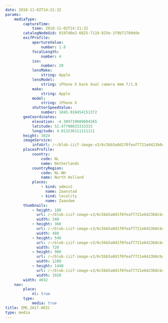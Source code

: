```yaml
---
date: 2018-11-02T14:21:32
params:
    mediaType:
        captureTime:
            time: 2018-11-02T14:21:32
        catalogNodeUid: 0197d0e2-6825-7119-825e-1f9b71709dde
        exifProfile:
            apertureValue:
                number: 1.8
            focalLength:
                number: 4
            iso:
                number: 20
            lensMake:
                string: Apple
            lensModel:
                string: iPhone X back dual camera 4mm f/1.8
            make:
                string: Apple
            model:
                string: iPhone X
            shutterSpeedValue:
                number: 1845.018454151372
        geoCoordinates:
            elevation: -4.309719089604265
            latitude: 52.47790833333333
            longitude: 4.813236111111111
        height: 3024
        imageService:
            infoUrl: /~/blob-iiif-image-v3/6c5bb5a0d1f0feaf7721e6423b0cbd0b6fcd58aba5c950e92b5324d293917de3/info.json
        placesProfile:
            country:
                code: NL
                name: Netherlands
            countryRegion:
                code: NL-NH
                name: North Holland
            places:
                - kind: admin2
                  name: Zaanstad
                - kind: locality
                  name: Zaandam
        thumbnails:
            - height: 180
              url: /~/blob-iiif-image-v3/6c5bb5a0d1f0feaf7721e6423b0cbd0b6fcd58aba5c950e92b5324d293917de3/full/240%2C180/0/default.jpg
              width: 240
            - height: 360
              url: /~/blob-iiif-image-v3/6c5bb5a0d1f0feaf7721e6423b0cbd0b6fcd58aba5c950e92b5324d293917de3/full/480%2C360/0/default.jpg
              width: 480
            - height: 540
              url: /~/blob-iiif-image-v3/6c5bb5a0d1f0feaf7721e6423b0cbd0b6fcd58aba5c950e92b5324d293917de3/full/720%2C540/0/default.jpg
              width: 720
            - height: 960
              url: /~/blob-iiif-image-v3/6c5bb5a0d1f0feaf7721e6423b0cbd0b6fcd58aba5c950e92b5324d293917de3/full/1280%2C960/0/default.jpg
              width: 1280
            - height: 1440
              url: /~/blob-iiif-image-v3/6c5bb5a0d1f0feaf7721e6423b0cbd0b6fcd58aba5c950e92b5324d293917de3/full/1920%2C1440/0/default.jpg
              width: 1920
        width: 4032
    nav:
        place:
            nl: true
        type:
            media: true
title: IMG_2617.HEIC
type: media
---
```

